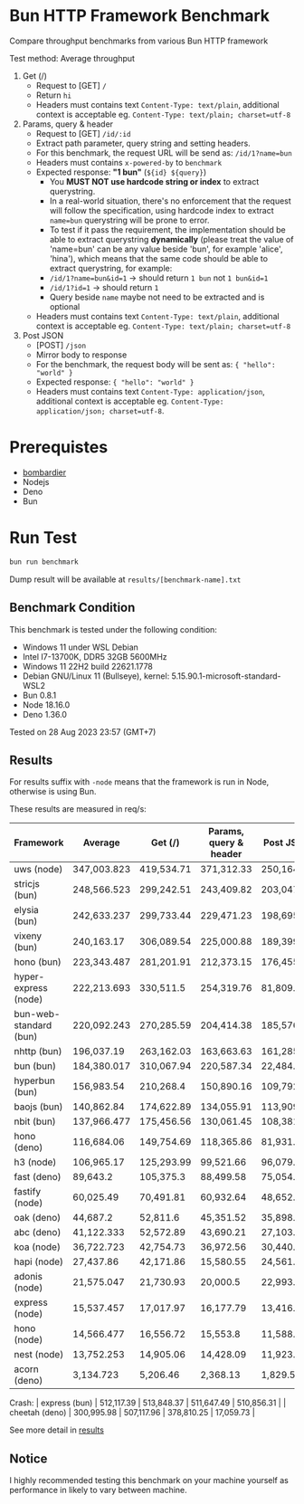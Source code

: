 # Bun HTTP Framework Benchmark

Compare throughput benchmarks from various Bun HTTP framework

Test method: Average throughput

1. Get (/)
    - Request to [GET] `/`
    - Return `hi`
    - Headers must contains text `Content-Type: text/plain`, additional context is acceptable eg. `Content-Type: text/plain; charset=utf-8`
2. Params, query & header
    - Request to [GET] `/id/:id`
    - Extract path parameter, query string and setting headers.
    - For this benchmark, the request URL will be send as: `/id/1?name=bun`
    - Headers must contains `x-powered-by` to `benchmark`
    - Expected response: **"1 bun"** (`${id} ${query}`)
        - You **MUST NOT use hardcode string or index** to extract querystring.
        - In a real-world situation, there's no enforcement that the request will follow the specification, using hardcode index to extract `name=bun` querystring will be prone to error.
        - To test if it pass the requirement, the implementation should be able to extract querystring **dynamically** (please treat the value of 'name=bun' can be any value beside 'bun', for example 'alice', 'hina'), which means that the same code should be able to extract querystring, for example:
        - `/id/1?name=bun&id=1` -> should return `1 bun` not `1 bun&id=1`
        - `/id/1?id=1` -> should return `1 `
        - Query beside `name` maybe not need to be extracted and is optional
    - Headers must contains text `Content-Type: text/plain`, additional context is acceptable eg. `Content-Type: text/plain; charset=utf-8`
3. Post JSON
    - [POST] `/json`
    - Mirror body to response
    - For the benchmark, the request body will be sent as: `{ "hello": "world" }`
    - Expected response: `{ "hello": "world" }`
    - Headers must contains text `Content-Type: application/json`, additional context is acceptable eg. `Content-Type: application/json; charset=utf-8`.

# Prerequistes

-   [bombardier](https://github.com/codesenberg/bombardier)
-   Nodejs
-   Deno
-   Bun

# Run Test

```typescript
bun run benchmark
```

Dump result will be available at `results/[benchmark-name].txt`

## Benchmark Condition

This benchmark is tested under the following condition:

-   Windows 11 under WSL Debian
-   Intel I7-13700K, DDR5 32GB 5600MHz
-   Windows 11 22H2 build 22621.1778
-   Debian GNU/Linux 11 (Bullseye), kernel: 5.15.90.1-microsoft-standard-WSL2
-   Bun 0.8.1
-   Node 18.16.0
-   Deno 1.36.0

Tested on 28 Aug 2023 23:57 (GMT+7)

## Results

For results suffix with `-node` means that the framework is run in Node, otherwise is using Bun.

These results are measured in req/s:

| Framework              | Average     | Get (/)    | Params, query & header | Post JSON  |
| ---------------------- | ----------- | ---------- | ---------------------- | ---------- |
| uws (node)             | 347,003.823 | 419,534.71 | 371,312.33             | 250,164.43 |
| stricjs (bun)          | 248,566.523 | 299,242.51 | 243,409.82             | 203,047.24 |
| elysia (bun)           | 242,633.237 | 299,733.44 | 229,471.23             | 198,695.04 |
| vixeny (bun)           | 240,163.17  | 306,089.54 | 225,000.88             | 189,399.09 |
| hono (bun)             | 223,343.487 | 281,201.91 | 212,373.15             | 176,455.4  |
| hyper-express (node)   | 222,213.693 | 330,511.5  | 254,319.76             | 81,809.82  |
| bun-web-standard (bun) | 220,092.243 | 270,285.59 | 204,414.38             | 185,576.76 |
| nhttp (bun)            | 196,037.19  | 263,162.03 | 163,663.63             | 161,285.91 |
| bun (bun)              | 184,380.017 | 310,067.94 | 220,587.34             | 22,484.77  |
| hyperbun (bun)         | 156,983.54  | 210,268.4  | 150,890.16             | 109,792.06 |
| baojs (bun)            | 140,862.84  | 174,622.89 | 134,055.91             | 113,909.72 |
| nbit (bun)             | 137,966.477 | 175,456.56 | 130,061.45             | 108,381.42 |
| hono (deno)            | 116,684.06  | 149,754.69 | 118,365.86             | 81,931.63  |
| h3 (node)              | 106,965.17  | 125,293.99 | 99,521.66              | 96,079.86  |
| fast (deno)            | 89,643.2    | 105,375.3  | 88,499.58              | 75,054.72  |
| fastify (node)         | 60,025.49   | 70,491.81  | 60,932.64              | 48,652.02  |
| oak (deno)             | 44,687.2    | 52,811.6   | 45,351.52              | 35,898.48  |
| abc (deno)             | 41,122.333  | 52,572.89  | 43,690.21              | 27,103.9   |
| koa (node)             | 36,722.723  | 42,754.73  | 36,972.56              | 30,440.88  |
| hapi (node)            | 27,437.86   | 42,171.86  | 15,580.55              | 24,561.17  |
| adonis (node)          | 21,575.047  | 21,730.93  | 20,000.5               | 22,993.71  |
| express (node)         | 15,537.457  | 17,017.97  | 16,177.79              | 13,416.61  |
| hono (node)            | 14,566.477  | 16,556.72  | 15,553.8               | 11,588.91  |
| nest (node)            | 13,752.253  | 14,905.06  | 14,428.09              | 11,923.61  |
| acorn (deno)           | 3,134.723   | 5,206.46   | 2,368.13               | 1,829.58   |

Crash:
| express (bun) | 512,117.39 | 513,848.37 | 511,647.49 | 510,856.31 |
| cheetah (deno) | 300,995.98 | 507,117.96 | 378,810.25 | 17,059.73 |

See more detail in [results](https://github.com/SaltyAom/bun-http-framework-benchmark/tree/main/results)

## Notice

I highly recommended testing this benchmark on your machine yourself as performance in likely to vary between machine.
